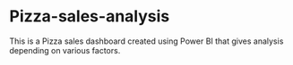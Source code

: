 # Pizza-sales-analysis
This is a Pizza sales dashboard created using Power BI that gives analysis depending on various factors.
